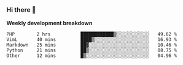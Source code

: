 ### Hi there 👋


**Weekly development breakdown**

<!--START_SECTION:waka-->
```text
PHP        2 hrs           ████████████▒░░░░░░░░░░░░   49.62 % 
VimL       40 mins         ████▒░░░░░░░░░░░░░░░░░░░░   16.93 % 
Markdown   25 mins         ██▓░░░░░░░░░░░░░░░░░░░░░░   10.46 % 
Python     21 mins         ██▒░░░░░░░░░░░░░░░░░░░░░░   08.75 % 
Other      12 mins         █▒░░░░░░░░░░░░░░░░░░░░░░░   04.96 % 
```
<!--END_SECTION:waka-->
